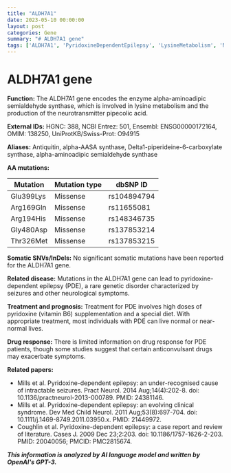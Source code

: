 ```yaml
---
title: "ALDH7A1"
date: 2023-05-10 00:00:00
layout: post
categories: Gene
summary: "# ALDH7A1 gene"
tags: ['ALDH7A1', 'PyridoxineDependentEpilepsy', 'LysineMetabolism', 'Neurotransmitter', 'MissenseMutation', 'VitaminB6Supplementation', 'AnticonvulsantDrugs', 'RareGeneticDisorder']
---
```


# ALDH7A1 gene

**Function:** The ALDH7A1 gene encodes the enzyme alpha-aminoadipic semialdehyde synthase, which is involved in lysine metabolism and the production of the neurotransmitter pipecolic acid.

**External IDs:** HGNC: 388, NCBI Entrez: 501, Ensembl: ENSG00000172164, OMIM: 138250, UniProtKB/Swiss-Prot: O94915

**Aliases:** Antiquitin, alpha-AASA synthase, Delta1-piperideine-6-carboxylate synthase, alpha-aminoadipic semialdehyde synthase

**AA mutations:**

|Mutation|Mutation type|dbSNP ID|
|--------|-------------|--------|
|Glu399Lys|Missense|rs104894794|
|Arg169Gln|Missense|rs11655081|
|Arg194His|Missense|rs148346735|
|Gly480Asp|Missense|rs137853214|
|Thr326Met|Missense|rs137853215|

**Somatic SNVs/InDels:** No significant somatic mutations have been reported for the ALDH7A1 gene.

**Related disease:** Mutations in the ALDH7A1 gene can lead to pyridoxine-dependent epilepsy (PDE), a rare genetic disorder characterized by seizures and other neurological symptoms.

**Treatment and prognosis:** Treatment for PDE involves high doses of pyridoxine (vitamin B6) supplementation and a special diet. With appropriate treatment, most individuals with PDE can live normal or near-normal lives.

**Drug response:** There is limited information on drug response for PDE patients, though some studies suggest that certain anticonvulsant drugs may exacerbate symptoms.

**Related papers:**

- Mills et al. Pyridoxine-dependent epilepsy: an under-recognised cause of intractable seizures. Pract Neurol. 2014 Aug;14(4):202-8. doi: 10.1136/practneurol-2013-000789. PMID: 24381146.
- Mills et al. Pyridoxine-dependent epilepsy: an evolving clinical syndrome. Dev Med Child Neurol. 2011 Aug;53(8):697-704. doi: 10.1111/j.1469-8749.2011.03950.x. PMID: 21449972.
- Coughlin et al. Pyridoxine-dependent epilepsy: a case report and review of literature. Cases J. 2009 Dec 23;2:203. doi: 10.1186/1757-1626-2-203. PMID: 20040056; PMCID: PMC2815674.

**_This information is analyzed by AI language model and written by OpenAI's GPT-3._**